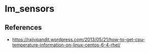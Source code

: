 # lm_sensors

## References
* https://rajivpandit.wordpress.com/2013/05/21/how-to-get-cpu-temperature-information-on-linux-centos-6-4-rhel/

